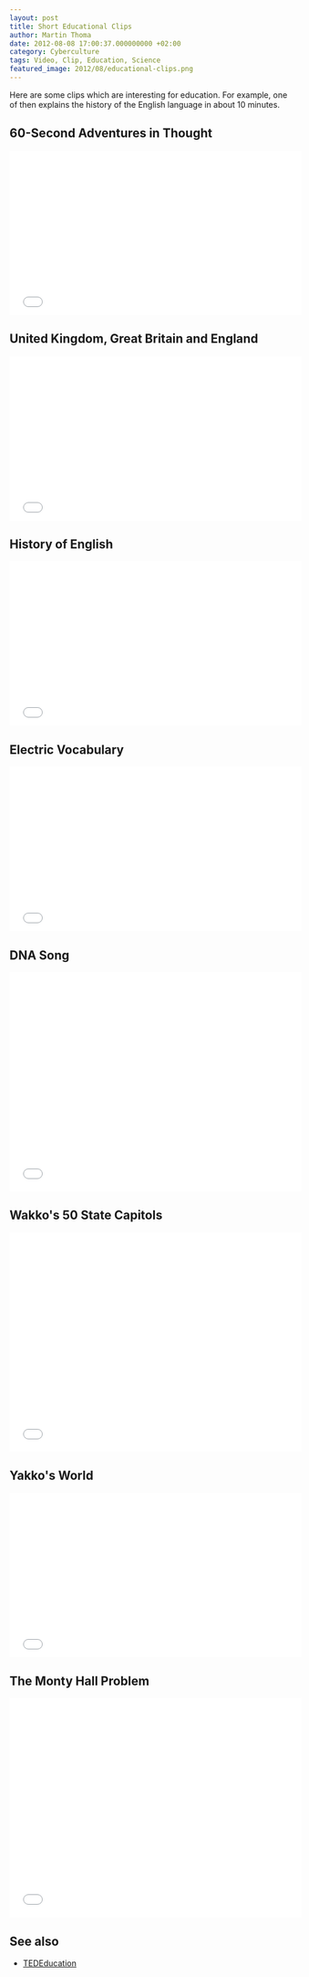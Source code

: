 ```yaml
---
layout: post
title: Short Educational Clips
author: Martin Thoma
date: 2012-08-08 17:00:37.000000000 +02:00
category: Cyberculture
tags: Video, Clip, Education, Science
featured_image: 2012/08/educational-clips.png
---
```

Here are some clips which are interesting for education. For example, one of then explains the history of the English language in about 10 minutes.

<h2>60-Second Adventures in Thought</h2>
<iframe width="512" height="288" src="//www.youtube.com/embed/5zVaFjSxAZs" frameborder="0" allowfullscreen></iframe>

<h2>United Kingdom, Great Britain and England</h2>
<iframe width="512" height="288" src="//www.youtube.com/embed/rNu8XDBSn10" frameborder="0" allowfullscreen></iframe>

<h2>History of English</h2>
<iframe width="512" height="288" src="//www.youtube.com/embed/H3r9bOkYW9s" frameborder="0" allowfullscreen></iframe>

<h2>Electric Vocabulary</h2>
<iframe width="512" height="288" src="//www.youtube.com/embed/MBRTR2dlwvA" frameborder="0" allowfullscreen></iframe>

<h2>DNA Song</h2>
<iframe width="512" height="384" src="//www.youtube.com/embed/FUA6_Ucw3i4" frameborder="0" allowfullscreen></iframe>

<h2>Wakko's 50 State Capitols</h2>
<iframe width="512" height="384" src="//www.youtube.com/embed/MSvJ9SN8THE" frameborder="0" allowfullscreen></iframe>

<h2>Yakko's World</h2>
<iframe width="512" height="288" src="//www.youtube.com/embed/x88Z5txBc7w" frameborder="0" allowfullscreen></iframe>

<h2>The Monty Hall Problem</h2>
<iframe width="512" height="384" src="//www.youtube.com/embed/mhlc7peGlGg" frameborder="0" allowfullscreen></iframe>

<h2>See also</h2>
<ul>
  <li><a href="//www.youtube.com/user/TEDEducation/videos">TEDEducation</a></li>
</ul>
